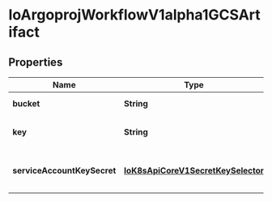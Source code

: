 
# IoArgoprojWorkflowV1alpha1GCSArtifact

## Properties
Name | Type | Description | Notes
------------ | ------------- | ------------- | -------------
**bucket** | **String** | Bucket is the name of the bucket |  [optional]
**key** | **String** | Key is the path in the bucket where the artifact resides | 
**serviceAccountKeySecret** | [**IoK8sApiCoreV1SecretKeySelector**](IoK8sApiCoreV1SecretKeySelector.md) | ServiceAccountKeySecret is the secret selector to the bucket&#39;s service account key |  [optional]



